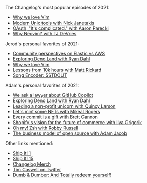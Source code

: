 The Changelog's most popular episodes of 2021:

- [Why we love Vim](https://changelog.fm/450)
- [Modern Unix tools with Nick Janetakis](https://changelog.fm/451)
- [OAuth, "It's complicated." with Aaron Parecki](https://changelog.fm/456)
- [Why Neovim? with TJ DeVries](https://changelog.fm/456)

Jerod's personal favorites of 2021:

- [Community perspectives on Elastic vs AWS](https://changelog.fm/429)
- [Exploring Deno Land with Ryan Dahl](https://changelog.fm/443)
- [Why we love Vim](https://changelog.fm/450)
- [Lessons from 10k hours with Matt Rickard](https://changelog.fm/463)
- [Song Encoder: $STDOUT](https://changelog.fm/466)

Adam's personal favorites of 2021:

- [We ask a lawyer about GitHub Copilot](https://changelog.fm/458)
- [Exploring Deno Land with Ryan Dahl](https://changelog.fm/443)
- [Leading a non-profit unicorn with Quincy Larson](https://changelog.fm/431)
- [Let's mint some NFTs with Mikeal Rogers](https://changelog.fm/438)
- [Every commit is a gift with Brett Cannon](https://changelog.fm/444)
- [Shopify's vision for the future of commerce with Ilya Grigorik](https://changelog.fm/469)
- [Oh my! Zsh with Robby Russell](https://changelog.fm/465)
- [The business model of open source with Adam Jacob](https://changelog.fm/460)

Other links mentioned:

- [Ship It! 1](https://changelog.com/shipit/15)
- [Ship It! 15](https://changelog.com/shipit/15)
- [Changelog Merch](https://merch.changelog.com)
- [Tim Caswell on Twitter](https://twitter.com/creationix)
- [Dumb & Dumber: And Totally redeem yourself!](https://www.youtube.com/watch?v=GSr-VWc_7WQ)